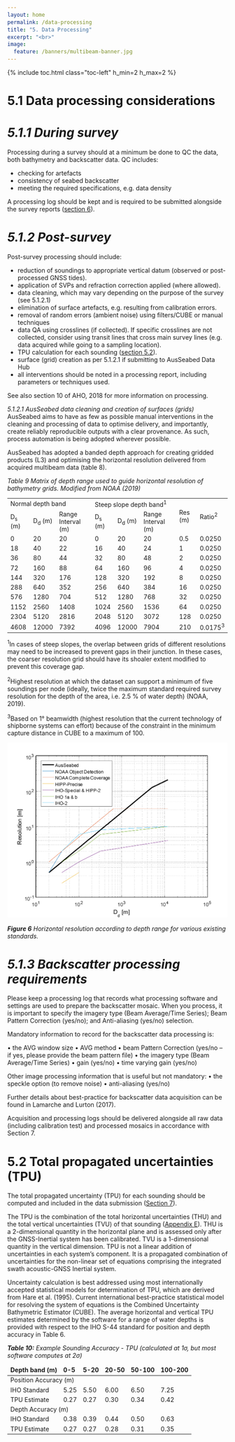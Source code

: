 ```yaml
---
layout: home
permalink: /data-processing
title: "5. Data Processing"
excerpt: "<br>"
image:
  feature: /banners/multibeam-banner.jpg
---
```

{% include toc.html class="toc-left" h_min=2 h_max=2 %}

# 5.1 Data processing considerations
# _5.1.1 During survey_
Processing during a survey should at a minimum be done to QC the data, both bathymetry and backscatter data. QC includes:
*   checking for artefacts
*   consistency of seabed backscatter
*   meeting the required specifications, e.g. data density

A processing log should be kept and is required to be submitted alongside the survey reports ([section 6](#6-reports-36)).

# _5.1.2 Post-survey_
Post-survey processing should include:
*   reduction of soundings to appropriate vertical datum (observed or post-processed GNSS tides).
*   application of SVPs and refraction correction applied (where allowed).
*   data cleaning, which may vary depending on the purpose of the survey (see 5.1.2.1)
*   elimination of surface artefacts, e.g. resulting from calibration errors.
*   removal of random errors (ambient noise) using filters/CUBE or manual techniques
*   data QA using crosslines (if collected). If specific crosslines are not collected, consider using transit lines that cross main survey lines (e.g. data acquired while going to a sampling location).
*   TPU calculation for each sounding ([section 5.2](#5-2-total-propagated-uncertainties-tpu-34)).
*   surface (grid) creation as per 5.1.2.1 if submitting to AusSeabed Data Hub
*   all interventions should be noted in a processing report, including parameters or techniques used.

See also section 10 of AHO, 2018 for more information on processing.

_5.1.2.1 AusSeabed data cleaning and creation of surfaces (grids)_
AusSeabed aims to have as few as possible manual interventions in the cleaning and processing of data to optimise delivery, and importantly, create reliably reproducible outputs with a clear provenance. As such, process automation is being adopted wherever possible. 

AusSeabed has adopted a banded depth approach for creating gridded products (L3) and optimising the horizontal resolution delivered from acquired multibeam data (table 8).

_Table 9 Matrix of depth range used to guide horizontal resolution of bathymetry grids. Modified from NOAA (2019)_


<table>
  <tr>
   <td colspan="3" >Normal depth band
   </td>
   <td colspan="3" >Steep slope depth band<sup>1</sup>
   </td>
   <td rowspan="2" >Res (m)
   </td>
   <td rowspan="2" >Ratio<sup>2</sup>
   </td>
  </tr>
  <tr>
   <td>D<sub>s</sub> (m)
   </td>
   <td>D<sub>d</sub> (m)
   </td>
   <td>Range Interval (m)
   </td>
   <td>D<sub>s</sub> (m)
   </td>
   <td>D<sub>d</sub> (m)
   </td>
   <td>Range Interval (m)
   </td>
  </tr>
  <tr>
   <td>0
   </td>
   <td>20
   </td>
   <td>20
   </td>
   <td>0
   </td>
   <td>20
   </td>
   <td>20
   </td>
   <td>0.5
   </td>
   <td>0.0250
   </td>
  </tr>
  <tr>
   <td>18
   </td>
   <td>40
   </td>
   <td>22
   </td>
   <td>16
   </td>
   <td>40
   </td>
   <td>24
   </td>
   <td>1
   </td>
   <td>0.0250
   </td>
  </tr>
  <tr>
   <td>36
   </td>
   <td>80
   </td>
   <td>44
   </td>
   <td>32
   </td>
   <td>80
   </td>
   <td>48
   </td>
   <td>2
   </td>
   <td>0.0250
   </td>
  </tr>
  <tr>
   <td>72
   </td>
   <td>160
   </td>
   <td>88
   </td>
   <td>64
   </td>
   <td>160
   </td>
   <td>96
   </td>
   <td>4
   </td>
   <td>0.0250
   </td>
  </tr>
  <tr>
   <td>144
   </td>
   <td>320
   </td>
   <td>176
   </td>
   <td>128
   </td>
   <td>320
   </td>
   <td>192
   </td>
   <td>8
   </td>
   <td>0.0250
   </td>
  </tr>
  <tr>
   <td>288
   </td>
   <td>640
   </td>
   <td>352
   </td>
   <td>256
   </td>
   <td>640
   </td>
   <td>384
   </td>
   <td>16
   </td>
   <td>0.0250
   </td>
  </tr>
  <tr>
   <td>576
   </td>
   <td>1280
   </td>
   <td>704
   </td>
   <td>512
   </td>
   <td>1280
   </td>
   <td>768
   </td>
   <td>32
   </td>
   <td>0.0250
   </td>
  </tr>
  <tr>
   <td>1152
   </td>
   <td>2560
   </td>
   <td>1408
   </td>
   <td>1024
   </td>
   <td>2560
   </td>
   <td>1536
   </td>
   <td>64
   </td>
   <td>0.0250
   </td>
  </tr>
  <tr>
   <td>2304
   </td>
   <td>5120
   </td>
   <td>2816
   </td>
   <td>2048
   </td>
   <td>5120
   </td>
   <td>3072
   </td>
   <td>128
   </td>
   <td>0.0250
   </td>
  </tr>
  <tr>
   <td>4608
   </td>
   <td>12000
   </td>
   <td>7392
   </td>
   <td>4096
   </td>
   <td>12000
   </td>
   <td>7904
   </td>
   <td>210
   </td>
   <td>0.0175<sup>3</sup>
   </td>
  </tr>
</table>

<sup>1</sup>In cases of steep slopes, the overlap between grids of different resolutions may need to be increased to prevent gaps in their junction. In these cases, the coarser resolution grid should have its shoaler extent modified to prevent this coverage gap.

<sup>2</sup>Highest resolution at which the dataset can support a minimum of five soundings per node (ideally, twice the maximum standard required survey resolution for the depth of the area, i.e. 2.5 % of water depth) (NOAA, 2019).

<sup>3</sup>Based on 1° beamwidth (highest resolution that the current technology of shipborne systems can effort) because of the constraint in the minimum capture distance in CUBE to a maximum of 100.

![alt_text](images/figures/figure6.png "image_tooltip")

_**Figure 6** Horizontal resolution according to depth range for various existing standards._

# _5.1.3 Backscatter processing requirements_ 
Please keep a processing log that records what processing software and settings are used to prepare the backscatter mosaic. When you process, it is important to specify the imagery type (Beam Average/Time Series); Beam Pattern Correction (yes/no); and Anti-aliasing (yes/no) selection.

Mandatory information to record for the backscatter data processing is:

•	the AVG window size 
•	AVG method
•	beam Pattern Correction (yes/no – if yes, please provide the beam pattern file)
•	the imagery type (Beam Average/Time Series)
•	gain (yes/no)
•	time varying gain (yes/no)

Other image processing information that is useful but not mandatory:
•	the speckle option (to remove noise)
•	anti-aliasing (yes/no) 

Further details about best-practice for backscatter data acquisition can be found in Lamarche and Lurton (2017).

Acquisition and processing logs should be delivered alongside all raw data (including calibration test) and processed mosaics in accordance with Section 7.

# 5.2 Total propagated uncertainties (TPU)
The total propagated uncertainty (TPU) for each sounding should be computed and included in the data submission ([Section 7](#7-data-submission-and-release-40)).

The TPU is the combination of the total horizontal uncertainties (THU) and the total vertical uncertainties (TVU) of that sounding ([Appendix E](#bookmark=id.3ls5o66)). THU is a 2-dimensional quantity in the horizontal plane and is assessed only after the GNSS-Inertial system has been calibrated. TVU is a 1-dimensional quantity in the vertical dimension. TPU is not a linear addition of uncertainties in each system’s component. It is a propagated combination of uncertainties for the non-linear set of equations comprising the integrated swath acoustic-GNSS Inertial system. 

Uncertainty calculation is best addressed using most internationally accepted statistical models for determination of TPU, which are derived from Hare et al. (1995).  Current international best-practice statistical model for resolving the system of equations is the Combined Uncertainty Bathymetric Estimator (CUBE). The average horizontal and vertical TPU estimates determined by the software for a range of water depths is provided with respect to the IHO S-44 standard for position and depth accuracy in Table 6. 

_**Table 10:** Example Sounding Accuracy - TPU (calculated at 1σ, but most software computes at 2σ)_

<table>
<thead>
  <tr>
   <td><strong>Depth band (m)</strong>
   </td>
   <td><strong>0-5</strong>
   </td>
   <td><strong>5-20</strong>
   </td>
   <td><strong>20-50</strong>
   </td>
   <td><strong>50-100</strong>
   </td>
   <td><strong>100-200</strong>
   </td>
  </tr>
  </thead>
  <tbody>
  <tr>
   <td colspan="6" >Position Accuracy (m)
   </td>
  </tr>
  <tr>
   <td>IHO Standard
   </td>
   <td>5.25
   </td>
   <td>5.50
   </td>
   <td>6.00
   </td>
   <td>6.50
   </td>
   <td>7.25
   </td>
  </tr>
  <tr>
   <td>TPU Estimate
   </td>
   <td>0.27
   </td>
   <td>0.27
   </td>
   <td>0.30
   </td>
   <td>0.34
   </td>
   <td>0.42
   </td>
  </tr>
  <tr>
   <td colspan="6" >Depth Accuracy (m)
   </td>
  </tr>
  <tr>
   <td>IHO Standard
   </td>
   <td>0.38
   </td>
   <td>0.39
   </td>
   <td>0.44
   </td>
   <td>0.50
   </td>
   <td>0.63
   </td>
  </tr>
  <tr>
   <td>TPU Estimate
   </td>
   <td>0.27
   </td>
   <td>0.27
   </td>
   <td>0.28
   </td>
   <td>0.31
   </td>
   <td>0.35
   </td>
  </tr>
 </tbody>
</table>
